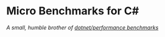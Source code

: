 # Micro Benchmarks for C#

*A small, humble brother of [dotnet/performance benchmarks](https://github.com/dotnet/performance/tree/master/src/benchmarks/micro)*